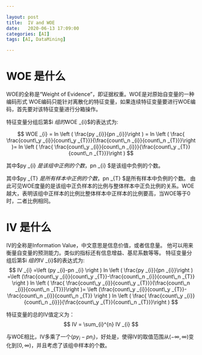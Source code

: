 ```yaml
---

layout: post
title:  IV and WOE
date:   2020-06-13 17:09:00
categories: [AI]
tags: [AI, DataMining]

---
```


# WOE 是什么

WOE的全称是“Weight of Evidence”，即证据权重。WOE是对原始自变量的一种编码形式
WOE编码只能针对离散化的特征变量，如果连续特征变量要进行WOE编码，首先要对该特征变量进行分箱操作。

特征变量分组后第$i $组的$WOE _{i}$的表达式为:

$$ WOE _{i} = ln \left ( \frac{py _{i}}{pn _{i}}\right ) = ln \left ( \frac{ \frac{count\_y _{i}}{count\_y _{T}}}{\frac{count\_n _{i}}{count\_n _{T}}}\right )= ln \left ( \frac{ \frac{count\_y _{i}}{count\_n _{i}}}{\frac{count\_y _{T}}{count\_n _{T}}}\right ) $$

其中$py _{i} $是该组中正例的个数，$pn _{i} $是该组中负例的个数。

其中$py _{T} $是所有样本中正例的个数，$pn _{T} $是所有样本中负例的个数。
由此可见WOE度量的是该组中正负样本的比例与整体样本中正负比例的关系。WOE越大，表明该组中正样本的比例比整体样本中正样本的比例要高，当WOE等于0时，二者比例相同。

# IV 是什么
IV的全称是Information Value，中文意思是信息价值，或者信息量。
他可以用来衡量自变量的预测能力。类似的指标还有信息增益、基尼系数等等。
特征变量分组后第$i $组的$IV _{i}$的表达式为:
$$ IV _{i} =\left (py _{i}-pn _{i} \right ) ln \left ( \frac{py _{i}}{pn _{i}}\right ) =\left (\frac{count\_y _{i}}{count\_y _{T}}-\frac{count\_n _{i}}{count\_n _{T}} \right ) ln \left ( \frac{ \frac{count\_y _{i}}{count\_y _{T}}}{\frac{count\_n _{i}}{count\_n _{T}}}\right )= \left (\frac{count\_y _{i}}{count\_y _{T}}-\frac{count\_n _{i}}{count\_n _{T}} \right ) ln \left ( \frac{ \frac{count\_y _{i}}{count\_n _{i}}}{\frac{count\_y _{T}}{count\_n _{T}}}\right ) $$

特征变量的总的IV值定义为：
$$ IV =  \sum_{i}^{n} IV _{i} $$

与WOE相比，IV多乘了一个$\left (py _{i}-pn _{i} \right )$，好处是，使得IV的取值范围从$\left (-\infty, \infty\right )$变化到$\left [0, \infty\right )$，并且考虑了该组中样本的个数。